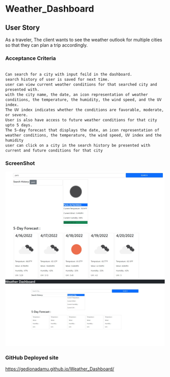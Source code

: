 # Weather_Dashboard

## User Story
 
 As a traveler, 
 The client wants to see the weather outlook for multiple cities
 so that they can plan a trip accordingly.

 ### Acceptance Criteria

 ```

Can search for a city with input feild in the dashboard.
search history of user is saved for next time. 
user can view current weather conditions for that searched city and presented with.
with the city name, the date, an icon representation of weather conditions, the temperature, the humidity, the wind speed, and the UV index.
The UV index indicates whether the conditions are favorable, moderate, or severe.
User is also have access to future weather conditions for that city upto 5 days.
The 5-day forecast that displays the date, an icon representation of weather conditions, the temperature, the wind speed, UV index and the humidity
user can click on a city in the search history be presented with current and future conditions for that city
```

### ScreenShot 
![The weather app includes a search option, a list of cities, and a five-day forecast and current weather conditions for Paris.](./screenshot%202.jpg)
![landing page.](./screenshot%201.jpg)

### GitHub Deployed site

https://gedionadamu.github.io/Weather_Dashboard/